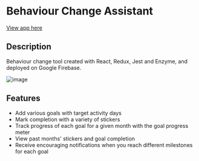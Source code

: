 # Behaviour Change Assistant
[View app here](https://behaviour-change-assistant.web.app/)

## Description
Behaviour change tool created with React, Redux, Jest and Enzyme, and deployed on Google Firebase.

![image](https://user-images.githubusercontent.com/65205646/188512562-8f2191aa-9d1e-4116-9927-b6b2abe08063.png)

## Features
- Add various goals with target activity days
- Mark completion with a variety of stickers
- Track progress of each goal for a given month with the goal progress meter
- View past months' stickers and goal completion
- Receive encouraging notifications when you reach different milestones for each goal

